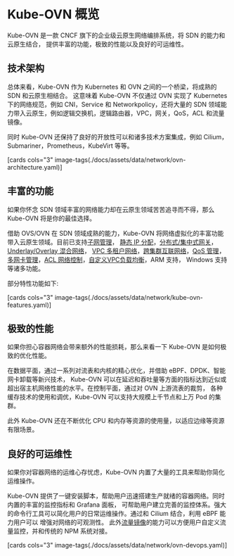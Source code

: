 # Kube-OVN 概览

Kube-OVN 是一款 CNCF 旗下的企业级云原生网络编排系统，将 SDN 的能力和云原生结合， 提供丰富的功能，极致的性能以及良好的可运维性。

## 技术架构

总体来看，Kube-OVN 作为 Kubernetes 和 OVN 之间的一个桥梁，将成熟的 SDN 和云原生相结合。 这意味着 Kube-OVN 不仅通过 OVN 实现了 Kubernetes 下的网络规范，例如 CNI，Service 和 Networkpolicy，还将大量的 SDN 领域能力带入云原生，例如逻辑交换机，逻辑路由器，VPC，网关，QoS，ACL 和流量镜像。

同时 Kube-OVN 还保持了良好的开放性可以和诸多技术方案集成，例如 Cilium，Submariner，Prometheus，KubeVirt 等等。

[cards cols="3" image-tags(./docs/assets/data/network/ovn-architecture.yaml)]

## 丰富的功能

如果你怀念 SDN 领域丰富的网络能力却在云原生领域苦苦追寻而不得，那么 Kube-OVN 将是你的最佳选择。

借助 OVS/OVN 在 SDN 领域成熟的能力，Kube-OVN 将网络虚拟化的丰富功能带入云原生领域。目前已支持[子网管理](./features/subnet.md)， [静态 IP 分配](./features/fixed-ip-address.md)，[分布式/集中式网关](./features/subnet.md/#overlay)，[Underlay/Overlay 混合网络](./features/underlay-network.md)， [VPC 多租户网络](./features/vpc.md)，[跨集群互联网络](./features/cluster-inter-connection.md)，[QoS 管理](./features/vpc-qos.md)， [多网卡管理](./features/manage-multiple-interface.md)，[ACL 网络控制](./features/subnet.md/#acl)，[自定义VPC负载均衡](./features/customize-vpc-load-balancing.md)，ARM 支持， Windows 支持等诸多功能。

部分特性功能如下:

[cards cols="3" image-tags(./docs/assets/data/network/kube-ovn-features.yaml)]

## 极致的性能

如果你担心容器网络会带来额外的性能损耗，那么来看一下 Kube-OVN 是如何极致的优化性能。

在数据平面，通过一系列对流表和内核的精心优化，并借助 eBPF、DPDK、智能网卡卸载等新兴技术， Kube-OVN 可以在延迟和吞吐量等方面的指标达到近似或超出宿主机网络性能的水平。在控制平面，通过对 OVN 上游流表的裁剪， 各种缓存技术的使用和调优，Kube-OVN 可以支持大规模上千节点和上万 Pod 的集群。

此外 Kube-OVN 还在不断优化 CPU 和内存等资源的使用量，以适应边缘等资源有限场景。

## 良好的可运维性

如果你对容器网络的运维心存忧虑，Kube-OVN 内置了大量的工具来帮助你简化运维操作。

Kube-OVN 提供了一键安装脚本，帮助用户迅速搭建生产就绪的容器网络。同时内置的丰富的监控指标和 Grafana 面板， 可帮助用户建立完善的监控体系。强大的命令行工具可以简化用户的日常运维操作。通过和 Cilium 结合，利用 eBPF 能力用户可以 增强对网络的可观测性。 此外[流量镜像](./devops/remote-port-mirroring.md)的能力可以方便用户自定义流量监控，并和传统的 NPM 系统对接。

[cards cols="3" image-tags(./docs/assets/data/network/ovn-devops.yaml)]